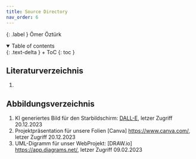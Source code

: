 ```yaml
---
title: Source Directory
nav_order: 6
---
```


{: .label }
Ömer Öztürk



<details open markdown="block">
{: .text-delta }
<summary>Table of contents</summary>
+ ToC
{: toc }
</details>

## Literaturverzeichnis

1.

## Abbildungsverzeichnis

1. KI generiertes Bild für den Starbildschirm: [DALL-E](https://openai.com/dall-e-3), letzer Zugriff 20.12.2023
2. Projektpräsentation für unsere Folien [Canva] https://www.canva.com/, letzer Zugriff 20.12.2023
3. UML-Digramm für unser WebProjekt: [DRAW.io] https://app.diagrams.net/,  letzer Zugriff 09.02.2023
